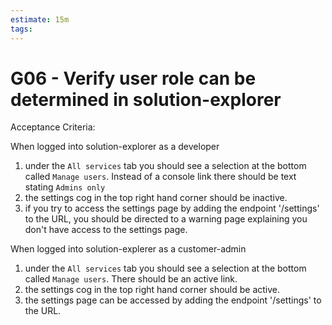 ```yaml
---
estimate: 15m
tags:
---
```


# G06 - Verify user role can be determined in solution-explorer

Acceptance Criteria:

When logged into solution-explorer as a developer

1. under the `All services` tab you should see a selection at the bottom called `Manage users`. Instead of a console link there should be text stating `Admins only`
2. the settings cog in the top right hand corner should be inactive.
3. if you try to access the settings page by adding the endpoint '/settings' to the URL, you should be directed to a warning page explaining you don't have access to the settings page.

When logged into solution-explerer as a customer-admin

1. under the `All services` tab you should see a selection at the bottom called `Manage users`. There should be an active link.
2. the settings cog in the top right hand corner should be active.
3. the settings page can be accessed by adding the endpoint '/settings' to the URL.
